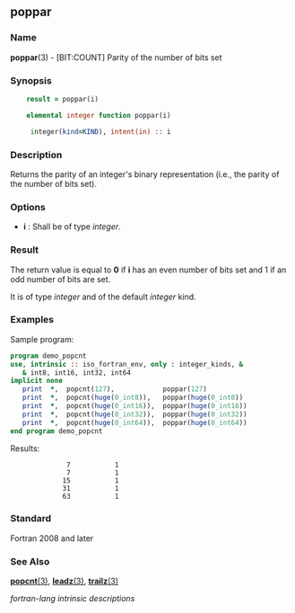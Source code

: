 ## poppar

### **Name**

**poppar**(3) - \[BIT:COUNT\] Parity of the number of bits set

### **Synopsis**
```fortran
    result = poppar(i)
```
```fortran
    elemental integer function poppar(i)

     integer(kind=KIND), intent(in) :: i
```
### **Description**

Returns the parity of an integer's binary representation (i.e., the
parity of the number of bits set).

### **Options**

- **i**
  : Shall be of type _integer_.

### **Result**

The return value is equal to **0** if **i** has an even number of bits set and 1 if an odd
number of bits are set.

It is of type _integer_ and of the default _integer_ kind.

### **Examples**

Sample program:

```fortran
program demo_popcnt
use, intrinsic :: iso_fortran_env, only : integer_kinds, &
   & int8, int16, int32, int64
implicit none
   print  *,  popcnt(127),            poppar(127)
   print  *,  popcnt(huge(0_int8)),   poppar(huge(0_int8))
   print  *,  popcnt(huge(0_int16)),  poppar(huge(0_int16))
   print  *,  popcnt(huge(0_int32)),  poppar(huge(0_int32))
   print  *,  popcnt(huge(0_int64)),  poppar(huge(0_int64))
end program demo_popcnt
```
Results:
```text
              7           1
              7           1
             15           1
             31           1
             63           1
```
### **Standard**

Fortran 2008 and later

### **See Also**

[**popcnt**(3)](#popcnt),
[**leadz**(3)](#leadz),
[**trailz**(3)](#trailz)

 _fortran-lang intrinsic descriptions_
